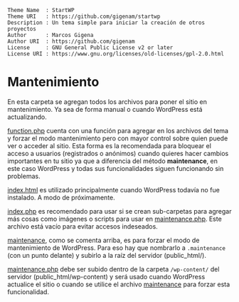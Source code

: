 ```
Theme Name  : StartWP
Theme URI   : https://github.com/gigenam/startwp
Description : Un tema simple para iniciar la creación de otros proyectos
Author      : Marcos Gigena
Author URI  : https://github.com/gigenam
License     : GNU General Public License v2 or later
License URI : https://www.gnu.org/licenses/old-licenses/gpl-2.0.html
```

# Mantenimiento

En esta carpeta se agregan todos los archivos para poner el sitio en mantenimiento.
Ya sea de forma manual o cuando WordPress está actualizando.

[function.php](./function.php) cuenta con una función para agregar en los archivos
del tema y forzar el modo mantenimiento pero con mayor control sobre quien puede
ver o acceder al sitio. Esta forma es la recomendada para bloquear el acceso
a usuarios (registrados o anónimos) cuando quieres hacer cambios importantes en
tu sitio ya que a diferencia del método **maintenance**, en este caso WordPress
y todas sus funcionalidades siguen funcionando sin problemas.

[index.html](./index.html) es utilizado principalmente cuando WordPress todavía
no fue instalado. A modo de próximamente.

[index.php](./index.php) es recomendado para usar si se crean sub-carpetas para
agregar más cosas como imágenes o scripts para usar en [maintenance.php](./maintenance.php).
Este archivo está vacío para evitar accesos indeseados.

[maintenance](./maintenance), como se comenta arriba, es para forzar el modo de
mantenimiento de WordPress. Para eso hay que nombrarlo a `.maintenance` (con un
punto delante) y subirlo a la raíz del servidor (public_html/).

[maintenance.php](./maintenance.php) debe ser subido dentro de la carpeta
`/wp-content/` del servidor (public_html/wp-content) y será usado cuando WordPress
actualice el sitio o cuando se utilice el archivo [maintenance](./maintenance)
para forzar esta funcionalidad.
